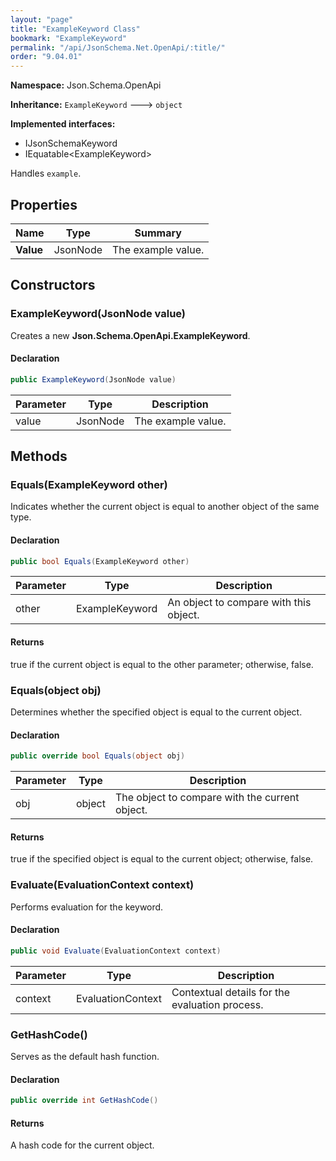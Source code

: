 ```yaml
---
layout: "page"
title: "ExampleKeyword Class"
bookmark: "ExampleKeyword"
permalink: "/api/JsonSchema.Net.OpenApi/:title/"
order: "9.04.01"
---
```

**Namespace:** Json.Schema.OpenApi

**Inheritance:**
`ExampleKeyword`
 🡒 
`object`

**Implemented interfaces:**

- IJsonSchemaKeyword
- IEquatable\<ExampleKeyword\>

Handles `example`.

## Properties

| Name | Type | Summary |
|---|---|---|
| **Value** | JsonNode | The example value. |

## Constructors

### ExampleKeyword(JsonNode value)

Creates a new **Json.Schema.OpenApi.ExampleKeyword**.

#### Declaration

```c#
public ExampleKeyword(JsonNode value)
```

| Parameter | Type | Description |
|---|---|---|
| value | JsonNode | The example value. |


## Methods

### Equals(ExampleKeyword other)

Indicates whether the current object is equal to another object of the same type.

#### Declaration

```c#
public bool Equals(ExampleKeyword other)
```

| Parameter | Type | Description |
|---|---|---|
| other | ExampleKeyword | An object to compare with this object. |


#### Returns

true if the current object is equal to the <paramref name="other">other</paramref> parameter; otherwise, false.

### Equals(object obj)

Determines whether the specified object is equal to the current object.

#### Declaration

```c#
public override bool Equals(object obj)
```

| Parameter | Type | Description |
|---|---|---|
| obj | object | The object to compare with the current object. |


#### Returns

true if the specified object  is equal to the current object; otherwise, false.

### Evaluate(EvaluationContext context)

Performs evaluation for the keyword.

#### Declaration

```c#
public void Evaluate(EvaluationContext context)
```

| Parameter | Type | Description |
|---|---|---|
| context | EvaluationContext | Contextual details for the evaluation process. |


### GetHashCode()

Serves as the default hash function.

#### Declaration

```c#
public override int GetHashCode()
```


#### Returns

A hash code for the current object.

